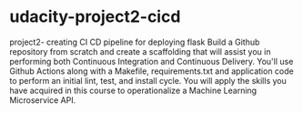 # udacity-project2-cicd
project2- creating CI CD pipeline for deploying flask
Build a Github repository from scratch and create a scaffolding that will assist you in performing both Continuous Integration and Continuous Delivery. You'll use Github Actions along with a Makefile, requirements.txt and application code to perform an initial lint, test, and install cycle. 
You will apply the skills you have acquired in this course to operationalize a Machine Learning Microservice API.
